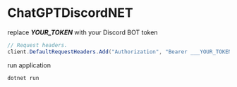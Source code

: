 # ChatGPTDiscordNET


replace ___YOUR_TOKEN___ with your Discord BOT token

```csharp
// Request headers.
client.DefaultRequestHeaders.Add("Authorization", "Bearer ___YOUR_TOKEN___");
```

run application

```shell
dotnet run
```
